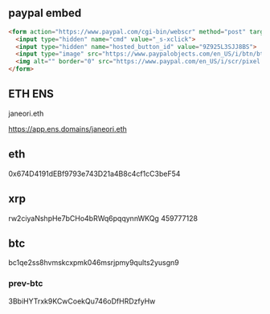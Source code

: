 
## paypal embed

```html
<form action="https://www.paypal.com/cgi-bin/webscr" method="post" target="_top">
  <input type="hidden" name="cmd" value="_s-xclick">
  <input type="hidden" name="hosted_button_id" value="9Z925L3SJJ8BS">
  <input type="image" src="https://www.paypalobjects.com/en_US/i/btn/btn_donateCC_LG.gif" border="0" name="submit" title="PayPal - The safer, easier way to pay online!" alt="Donate with PayPal button">
  <img alt="" border="0" src="https://www.paypal.com/en_US/i/scr/pixel.gif" width="1" height="1" bitrebnbj="">
</form>
```

## ETH ENS

janeori.eth

https://app.ens.domains/janeori.eth

## eth

0x674D4191dEBf9793e743D21a4B8c4cf1cC3beF54

## xrp

rw2ciyaNshpHe7bCHo4bRWq6pqqynnWKQg
459777128

## btc

bc1qe2ss8hvmskcxpmk046msrjpmy9qults2yusgn9

### prev-btc

3BbiHYTrxk9KCwCoekQu746oDfHRDzfyHw
